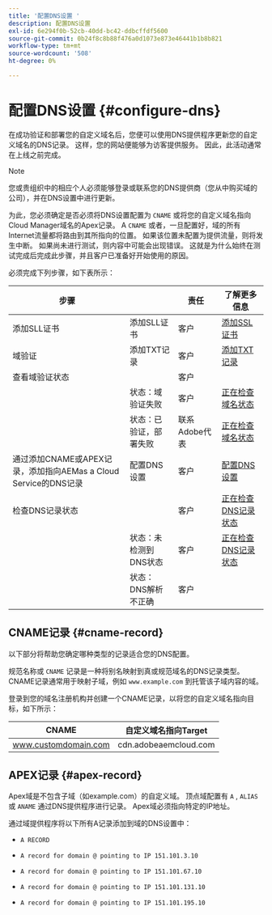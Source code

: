 ```yaml
---
title: '配置DNS设置 '
description: 配置DNS设置
exl-id: 6e294f0b-52cb-40dd-bc42-ddbcffdf5600
source-git-commit: 0b24f8c8b88f476a0d1073e873e46441b1b8b821
workflow-type: tm+mt
source-wordcount: '508'
ht-degree: 0%

---
```


# 配置DNS设置 {#configure-dns}

在成功验证和部署您的自定义域名后，您便可以使用DNS提供程序更新您的自定义域名的DNS记录。 这样，您的网站便能够为访客提供服务。 因此，此活动通常在上线之前完成。

>[!NOTE]
>您或贵组织中的相应个人必须能够登录或联系您的DNS提供商（您从中购买域的公司），并在DNS设置中进行更新。

为此，您必须确定是否必须将DNS设置配置为 `CNAME` 或将您的自定义域名指向Cloud Manager域名的Apex记录。 A `CNAME` 或者，一旦配置好，域的所有Internet流量都将路由到其所指向的位置。 如果该位置未配置为提供流量，则将发生中断。 如果尚未进行测试，则内容中可能会出现错误。 这就是为什么始终在测试完成后完成此步骤，并且客户已准备好开始使用的原因。

必须完成下列步骤，如下表所示：

| 步骤 |  | 责任 | 了解更多信息 |
|--- |--- |--- |---|
| 添加SLL证书 | 添加SLL证书 | 客户 | [添加SSL证书](https://experienceleague.adobe.com/docs/experience-manager-cloud-service/implementing/using-cloud-manager/manage-ssl-certificates/add-ssl-certificate.html?lang=en) |
| 域验证 | 添加TXT记录 | 客户 | [添加TXT记录](https://experienceleague.adobe.com/docs/experience-manager-cloud-service/implementing/using-cloud-manager/custom-domain-names/add-text-record.html?lang=en) |
| 查看域验证状态 |  | 客户 |  |
|  | 状态：域验证失败 | 客户 | [正在检查域名状态](https://experienceleague.adobe.com/docs/experience-manager-cloud-service/implementing/using-cloud-manager/custom-domain-names/check-domain-name-status.html?lang=en) |
|  | 状态：已验证，部署失败 | 联系Adobe代表 | [正在检查域名状态](https://experienceleague.adobe.com/docs/experience-manager-cloud-service/implementing/using-cloud-manager/custom-domain-names/check-domain-name-status.html?lang=en) |
| 通过添加CNAME或APEX记录，添加指向AEMas a Cloud Service的DNS记录 | 配置DNS设置 | 客户 | [配置DNS设置](https://experienceleague.adobe.com/docs/experience-manager-cloud-service/implementing/using-cloud-manager/custom-domain-names/configure-dns-settings.html?lang=en) |
| 检查DNS记录状态 |  | 客户 | [正在检查DNS记录状态](https://experienceleague.adobe.com/docs/experience-manager-cloud-service/implementing/using-cloud-manager/custom-domain-names/check-dns-record-status.html?lang=en) |
|  | 状态：未检测到DNS状态 | 客户 | [正在检查DNS记录状态](https://experienceleague.adobe.com/docs/experience-manager-cloud-service/implementing/using-cloud-manager/custom-domain-names/check-dns-record-status.html?lang=en) |
|  | 状态：DNS解析不正确 | 客户 |  |


## CNAME记录 {#cname-record}

以下部分将帮助您确定哪种类型的记录适合您的DNS配置。

规范名称或 `CNAME` 记录是一种将别名映射到真或规范域名的DNS记录类型。 CNAME记录通常用于映射子域，例如 `www.example.com`  到托管该子域内容的域。

登录到您的域名注册机构并创建一个CNAME记录，以将您的自定义域名指向目标，如下所示：

| CNAME | 自定义域名指向Target |
|--- |--- |
| www.customdomain.com | cdn.adobeaemcloud.com |

## APEX记录 {#apex-record}

Apex域是不包含子域（如example.com）的自定义域。 顶点域配置有 `A` , `ALIAS` 或 `ANAME` 通过DNS提供程序进行记录。 Apex域必须指向特定的IP地址。

通过域提供程序将以下所有A记录添加到域的DNS设置中：

* `A RECORD`

* `A record for domain @ pointing to IP 151.101.3.10`

* `A record for domain @ pointing to IP 151.101.67.10`

* `A record for domain @ pointing to IP 151.101.131.10`

* `A record for domain @ pointing to IP 151.101.195.10`
